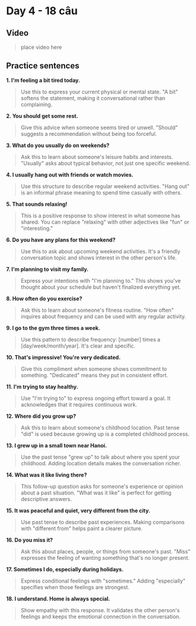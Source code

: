 # Day 4 - 18 câu

## Video
> place video here

## Practice sentences

**1. I'm feeling a bit tired today.**
> Use this to express your current physical or mental state. "A bit" softens the statement, making it conversational rather than complaining.

**2. You should get some rest.**
> Give this advice when someone seems tired or unwell. "Should" suggests a recommendation without being too forceful.

**3. What do you usually do on weekends?**
> Ask this to learn about someone's leisure habits and interests. "Usually" asks about typical behavior, not just one specific weekend.

**4. I usually hang out with friends or watch movies.**
> Use this structure to describe regular weekend activities. "Hang out" is an informal phrase meaning to spend time casually with others.

**5. That sounds relaxing!**
> This is a positive response to show interest in what someone has shared. You can replace "relaxing" with other adjectives like "fun" or "interesting."

**6. Do you have any plans for this weekend?**
> Use this to ask about upcoming weekend activities. It's a friendly conversation topic and shows interest in the other person's life.

**7. I'm planning to visit my family.**
> Express your intentions with "I'm planning to." This shows you've thought about your schedule but haven't finalized everything yet.

**8. How often do you exercise?**
> Ask this to learn about someone's fitness routine. "How often" inquires about frequency and can be used with any regular activity.

**9. I go to the gym three times a week.**
> Use this pattern to describe frequency: [number] times a [day/week/month/year]. It's clear and specific.

**10. That's impressive! You're very dedicated.**
> Give this compliment when someone shows commitment to something. "Dedicated" means they put in consistent effort.

**11. I'm trying to stay healthy.**
> Use "I'm trying to" to express ongoing effort toward a goal. It acknowledges that it requires continuous work.

**12. Where did you grow up?**
> Ask this to learn about someone's childhood location. Past tense "did" is used because growing up is a completed childhood process.

**13. I grew up in a small town near Hanoi.**
> Use the past tense "grew up" to talk about where you spent your childhood. Adding location details makes the conversation richer.

**14. What was it like living there?**
> This follow-up question asks for someone's experience or opinion about a past situation. "What was it like" is perfect for getting descriptive answers.

**15. It was peaceful and quiet, very different from the city.**
> Use past tense to describe past experiences. Making comparisons with "different from" helps paint a clearer picture.

**16. Do you miss it?**
> Ask this about places, people, or things from someone's past. "Miss" expresses the feeling of wanting something that's no longer present.

**17. Sometimes I do, especially during holidays.**
> Express conditional feelings with "sometimes." Adding "especially" specifies when those feelings are strongest.

**18. I understand. Home is always special.**
> Show empathy with this response. It validates the other person's feelings and keeps the emotional connection in the conversation.

